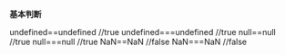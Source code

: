 **基本判断**

undefined==undefined	//true
undefined===undefined	//true
null==null	//true
null===null	//true
NaN==NaN	//false
NaN===NaN	//false